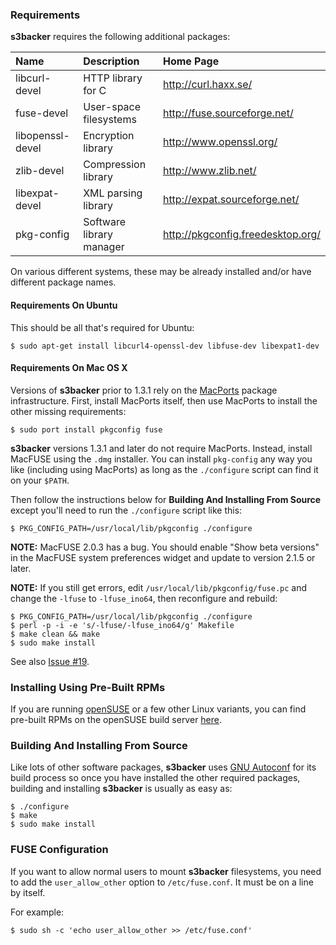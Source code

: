 ### Requirements ###

**s3backer** requires the following additional packages:

| **Name** | **Description** | **Home Page** |
|:---------|:----------------|:--------------|
| libcurl-devel | HTTP library for C | http://curl.haxx.se/ |
| fuse-devel | User-space filesystems | http://fuse.sourceforge.net/ |
| libopenssl-devel | Encryption library | http://www.openssl.org/ |
| zlib-devel | Compression library | http://www.zlib.net/ |
| libexpat-devel | XML parsing library | http://expat.sourceforge.net/ |
| pkg-config | Software library manager | http://pkgconfig.freedesktop.org/ |

On various different systems, these may be already installed and/or have different package names.

#### Requirements On Ubuntu ####

This should be all that's required for Ubuntu:

```
$ sudo apt-get install libcurl4-openssl-dev libfuse-dev libexpat1-dev
```

#### Requirements On Mac OS X ####

Versions of **s3backer** prior to 1.3.1 rely on the [MacPorts](http://www.macports.org/) package infrastructure. First, install MacPorts itself, then use MacPorts to install the other missing requirements:

```
$ sudo port install pkgconfig fuse
```

**s3backer** versions 1.3.1 and later do not require MacPorts. Instead, install MacFUSE using the `.dmg` installer. You can install `pkg-config` any way you like (including using MacPorts) as long as the `./configure` script can find it on your `$PATH`.

Then follow the instructions below for **Building And Installing From Source** except you'll need to run the `./configure` script like this:

```
$ PKG_CONFIG_PATH=/usr/local/lib/pkgconfig ./configure
```

**NOTE:** MacFUSE 2.0.3 has a bug. You should enable "Show beta versions" in the MacFUSE system preferences widget and update to version 2.1.5 or later.

**NOTE:** If you still get errors, edit `/usr/local/lib/pkgconfig/fuse.pc` and change the `-lfuse` to `-lfuse_ino64`, then reconfigure and rebuild:

```
$ PKG_CONFIG_PATH=/usr/local/lib/pkgconfig ./configure
$ perl -p -i -e 's/-lfuse/-lfuse_ino64/g' Makefile
$ make clean && make
$ sudo make install
```

See also [Issue #19](http://code.google.com/p/s3backer/issues/detail?id=19).

### Installing Using Pre-Built RPMs ###

If you are running [openSUSE](http://www.opensuse.org/) or a few other Linux variants, you can find pre-built RPMs on the openSUSE build server [here](http://download.opensuse.org/repositories/home:/archie172/).

### Building And Installing From Source ###

Like lots of other software packages, **s3backer** uses [GNU Autoconf](http://www.gnu.org/software/autoconf/) for its build process so once you have installed the other required packages, building and installing **s3backer** is usually as easy as:

```
$ ./configure
$ make
$ sudo make install
```

### FUSE Configuration ###

If you want to allow normal users to mount **s3backer** filesystems, you need to add the `user_allow_other` option to `/etc/fuse.conf`. It must be on a line by itself.

For example:

```
$ sudo sh -c 'echo user_allow_other >> /etc/fuse.conf'
```